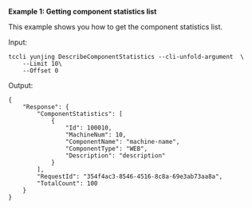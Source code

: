 **Example 1: Getting component statistics list**

This example shows you how to get the component statistics list.

Input: 

```
tccli yunjing DescribeComponentStatistics --cli-unfold-argument  \
    --Limit 10\
    --Offset 0
```

Output: 
```
{
    "Response": {
        "ComponentStatistics": [
            {
                "Id": 100010,
                "MachineNum": 10,
                "ComponentName": "machine-name",
                "ComponentType": "WEB",
                "Description": "description"
            }
        ],
        "RequestId": "354f4ac3-8546-4516-8c8a-69e3ab73aa8a",
        "TotalCount": 100
    }
}
```

